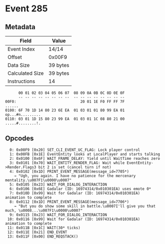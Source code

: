 # Event 285

## Metadata

| Field           | Value    |
|-----------------|----------|
| Event Index     | 14/14    |
| Offset          | 0x00F9   |
| Data Size       | 39 bytes |
| Calculated Size | 39 bytes |
| Instructions    | 14       |

```
      00 01 02 03 04 05 06 07  08 09 0A 0B 0C 0D 0E 0F
      -- -- -- -- -- -- -- --  -- -- -- -- -- -- -- --
00F0:                             20 01 1E F0 FF FF 7F            ......
0100: 6F 70 1D 14 80 23 6E EA  01 03 01 01 80 99 EA 01  op...#n.........
0110: 03 01 1D 15 80 23 99 EA  01 03 01 1C 08 80 21 00  .....#........!.
```

## Opcodes

```
  0: 0x00F9 [0x20] SET_CLI_EVENT_UC_FLAG: Lock player control
  1: 0x00FB [0x1E] EventEntity looks at LocalPlayer and starts talking
  2: 0x0100 [0x6F] WAIT_FRAME_DELAY: Yield until WaitTime reaches zero
  3: 0x0101 [0x70] WAIT_ENTITY_RENDER_FLAG: Wait while EventEntity->Render.Flags3 bit 2 is set (cancel turn if not)
  4: 0x0102 [0x1D] PRINT_EVENT_MESSAGE(message_id=7705*)
    → "Ugh, you again. I have no patience for the mercenary mentality.\u007F1\u0000\u0007"
  5: 0x0105 [0x23] WAIT_FOR_DIALOG_INTERACTION
  6: 0x0106 [0x6E] Gadalar (ID: 16974314/0x010301EA) uses emote 0*
  7: 0x010D [0x99] Wait for Gadalar (ID: 16974314/0x010301EA) animation to complete
  8: 0x0112 [0x1D] PRINT_EVENT_MESSAGE(message_id=7706*)
    → "But you do show some skill in battle.\u0007I'll give you that much, \u0008...\u007F1\u0000\u0007"
  9: 0x0115 [0x23] WAIT_FOR_DIALOG_INTERACTION
 10: 0x0116 [0x99] Wait for Gadalar (ID: 16974314/0x010301EA) animation to complete
 11: 0x011B [0x1C] WAIT(30* ticks)
 12: 0x011E [0x21] END_EVENT
 13: 0x011F [0x00] END_REQSTACK()
```
